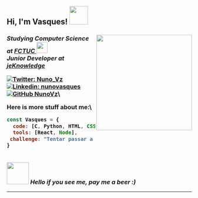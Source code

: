 <h2> Hi, I'm Vasques! <img src="https://cultofthepartyparrot.com/parrots/hd/parrot.gif" width="50">
<h3/>

<img align='right' src="https://media.giphy.com/media/wvQIqJyNBOCjK/giphy.gif" width="260">
<p><em>Studying Computer Science at <a href="https://www.uc.pt/fctuc">FCTUC </a><img src="https://media.giphy.com/media/jPAdK8Nfzzwt2/giphy.gif" width="30"></br>Junior Developer at <a href="https://jeknowledge.pt/">jeKnowledge </a>
</em></p>


[![Twitter: Nuno_Vz](https://img.shields.io/twitter/follow/Nuno_Vz?style=social)](https://twitter.com/Nuno_Vz)
[![Linkedin: nunovasques](https://img.shields.io/badge/-nunovasques-blue?style=flat-square&logo=Linkedin&logoColor=white&link=https://www.linkedin.com/in/nunovasques/)](https://www.linkedin.com/in/nunovasques/)
[![GitHub NunoVz](https://img.shields.io/github/followers/NunoVz?label=follow&style=social)](https://github.com/NunoVz)\

Here is more stuff about me:\


```javascript
const Vasques = {
  code: [C, Python, HTML, CSS, Java, Javascript],
  tools: [React, Node],
 challenge: "Tentar passar a AM1"
}
```
<br/>
<img src="https://acegif.com/wp-content/gif/beer-67.gif" width="60"> <em>Hello if you see me, pay me a beer :)</em>

---
